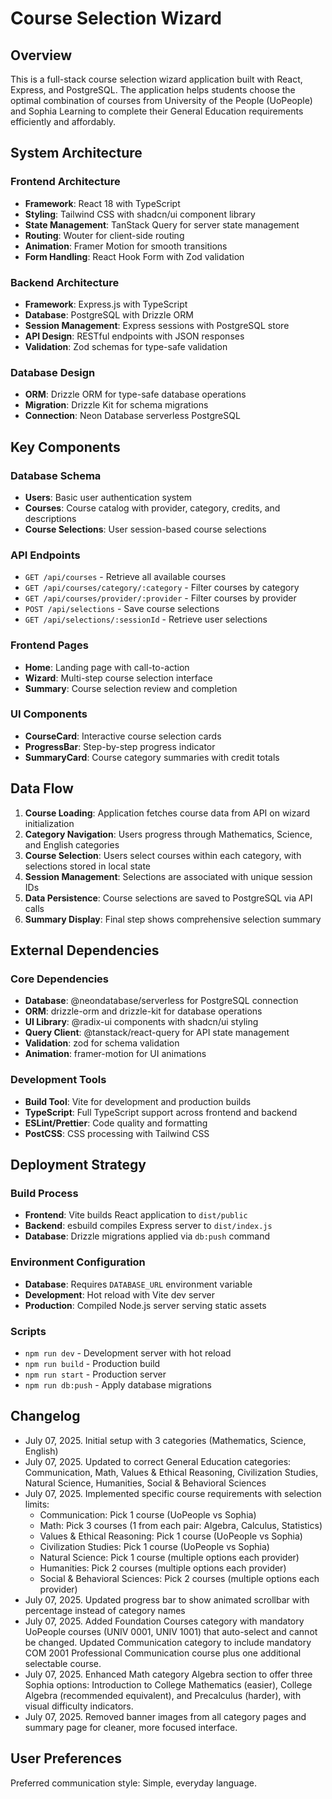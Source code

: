 # Course Selection Wizard

## Overview

This is a full-stack course selection wizard application built with React, Express, and PostgreSQL. The application helps students choose the optimal combination of courses from University of the People (UoPeople) and Sophia Learning to complete their General Education requirements efficiently and affordably.

## System Architecture

### Frontend Architecture
- **Framework**: React 18 with TypeScript
- **Styling**: Tailwind CSS with shadcn/ui component library
- **State Management**: TanStack Query for server state management
- **Routing**: Wouter for client-side routing
- **Animation**: Framer Motion for smooth transitions
- **Form Handling**: React Hook Form with Zod validation

### Backend Architecture
- **Framework**: Express.js with TypeScript
- **Database**: PostgreSQL with Drizzle ORM
- **Session Management**: Express sessions with PostgreSQL store
- **API Design**: RESTful endpoints with JSON responses
- **Validation**: Zod schemas for type-safe validation

### Database Design
- **ORM**: Drizzle ORM for type-safe database operations
- **Migration**: Drizzle Kit for schema migrations
- **Connection**: Neon Database serverless PostgreSQL

## Key Components

### Database Schema
- **Users**: Basic user authentication system
- **Courses**: Course catalog with provider, category, credits, and descriptions
- **Course Selections**: User session-based course selections

### API Endpoints
- `GET /api/courses` - Retrieve all available courses
- `GET /api/courses/category/:category` - Filter courses by category
- `GET /api/courses/provider/:provider` - Filter courses by provider
- `POST /api/selections` - Save course selections
- `GET /api/selections/:sessionId` - Retrieve user selections

### Frontend Pages
- **Home**: Landing page with call-to-action
- **Wizard**: Multi-step course selection interface
- **Summary**: Course selection review and completion

### UI Components
- **CourseCard**: Interactive course selection cards
- **ProgressBar**: Step-by-step progress indicator
- **SummaryCard**: Course category summaries with credit totals

## Data Flow

1. **Course Loading**: Application fetches course data from API on wizard initialization
2. **Category Navigation**: Users progress through Mathematics, Science, and English categories
3. **Course Selection**: Users select courses within each category, with selections stored in local state
4. **Session Management**: Selections are associated with unique session IDs
5. **Data Persistence**: Course selections are saved to PostgreSQL via API calls
6. **Summary Display**: Final step shows comprehensive selection summary

## External Dependencies

### Core Dependencies
- **Database**: @neondatabase/serverless for PostgreSQL connection
- **ORM**: drizzle-orm and drizzle-kit for database operations
- **UI Library**: @radix-ui components with shadcn/ui styling
- **Query Client**: @tanstack/react-query for API state management
- **Validation**: zod for schema validation
- **Animation**: framer-motion for UI animations

### Development Tools
- **Build Tool**: Vite for development and production builds
- **TypeScript**: Full TypeScript support across frontend and backend
- **ESLint/Prettier**: Code quality and formatting
- **PostCSS**: CSS processing with Tailwind CSS

## Deployment Strategy

### Build Process
- **Frontend**: Vite builds React application to `dist/public`
- **Backend**: esbuild compiles Express server to `dist/index.js`
- **Database**: Drizzle migrations applied via `db:push` command

### Environment Configuration
- **Database**: Requires `DATABASE_URL` environment variable
- **Development**: Hot reload with Vite dev server
- **Production**: Compiled Node.js server serving static assets

### Scripts
- `npm run dev` - Development server with hot reload
- `npm run build` - Production build
- `npm run start` - Production server
- `npm run db:push` - Apply database migrations

## Changelog

- July 07, 2025. Initial setup with 3 categories (Mathematics, Science, English)
- July 07, 2025. Updated to correct General Education categories: Communication, Math, Values & Ethical Reasoning, Civilization Studies, Natural Science, Humanities, Social & Behavioral Sciences
- July 07, 2025. Implemented specific course requirements with selection limits:
  - Communication: Pick 1 course (UoPeople vs Sophia)
  - Math: Pick 3 courses (1 from each pair: Algebra, Calculus, Statistics)
  - Values & Ethical Reasoning: Pick 1 course (UoPeople vs Sophia)
  - Civilization Studies: Pick 1 course (UoPeople vs Sophia)
  - Natural Science: Pick 1 course (multiple options each provider)
  - Humanities: Pick 2 courses (multiple options each provider)
  - Social & Behavioral Sciences: Pick 2 courses (multiple options each provider)
- July 07, 2025. Updated progress bar to show animated scrollbar with percentage instead of category names
- July 07, 2025. Added Foundation Courses category with mandatory UoPeople courses (UNIV 0001, UNIV 1001) that auto-select and cannot be changed. Updated Communication category to include mandatory COM 2001 Professional Communication course plus one additional selectable course.
- July 07, 2025. Enhanced Math category Algebra section to offer three Sophia options: Introduction to College Mathematics (easier), College Algebra (recommended equivalent), and Precalculus (harder), with visual difficulty indicators.
- July 07, 2025. Removed banner images from all category pages and summary page for cleaner, more focused interface.

## User Preferences

Preferred communication style: Simple, everyday language.